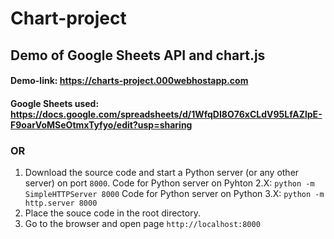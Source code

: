 # Chart-project
Demo of Google Sheets API and chart.js
------------------------------------------------------------------------------------------------------------------------------------
#### Demo-link: <https://charts-project.000webhostapp.com>

#### Google Sheets used: <https://docs.google.com/spreadsheets/d/1WfqDI8O76xCLdV95LfAZlpE-F9oarVoMSeOtmxTyfyo/edit?usp=sharing>

### OR

1. Download the source code and start a Python server (or any other server) on port `8000`.
   Code for Python server on Pyhton 2.X: `python -m SimpleHTTPServer 8000`
   Code for Python server on Python 3.X: `python -m http.server 8000`
2. Place the souce code in the root directory.
3. Go to the browser and open page `http://localhost:8000`
